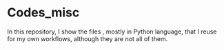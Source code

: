 # Codes_misc
In this repository, I show the files , mostly in Python language, that I reuse for my own workflows, although they are not all of them. 

